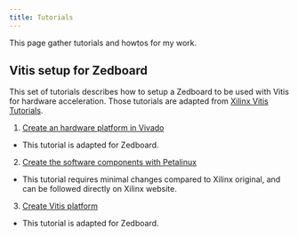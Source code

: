 ```yaml
---
title: Tutorials
---
```


This page gather tutorials and howtos for my work.

## Vitis setup for Zedboard

This set of tutorials describes how to setup a Zedboard to be used with Vitis for hardware acceleration.
Those tutorials are adapted from [Xilinx Vitis Tutorials](https://www.github.com/Xilinx/Vitis-Tutorials/blob/master/Vitis_Platform_Creation/Introduction/02-Edge-AI-ZCU104).

1. [Create an hardware platform in Vivado](zedboard_vivado)
- This tutorial is adapted for Zedboard.

2. [Create the software components with Petalinux](https://github.com/Xilinx/Vitis-Tutorials/blob/master/Vitis_Platform_Creation/Introduction/02-Edge-AI-ZCU104/step2.md)
- This tutorial requires minimal changes compared to Xilinx original, and can be followed directly on Xilinx website.

3. [Create Vitis platform](zedboard_vitis)
- This tutorial is adapted for Zedboard.
